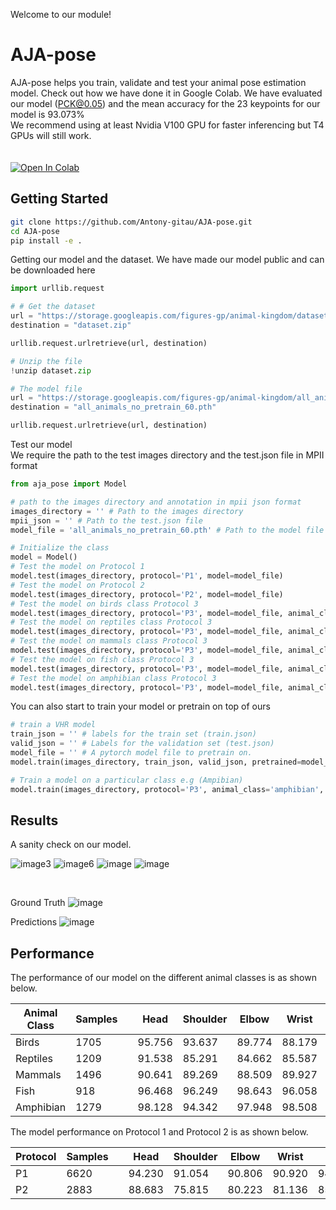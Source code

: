 Welcome to our module!
# AJA-pose

AJA-pose helps you train, validate and test your animal pose estimation model.
Check out how we have done it in Google Colab.
We have evaluated our model (PCK@0.05) and the mean accuracy for the 23 keypoints for our model is 93.073%<br>
We recommend using at least Nvidia V100 GPU for faster inferencing but T4 GPUs will still work.  
<br><br>
[![Open In Colab](https://colab.research.google.com/assets/colab-badge.svg)](https://colab.research.google.com/drive/1N3v7Y-PN9uvw5V5PUbAYqh9vGkLfm_Km?usp=sharing)
## Getting Started

```bash
git clone https://github.com/Antony-gitau/AJA-pose.git
cd AJA-pose
pip install -e .
```
Getting our model and the dataset.
We have made our model public and can be downloaded here
```python
import urllib.request

# # Get the dataset
url = "https://storage.googleapis.com/figures-gp/animal-kingdom/dataset.zip"
destination = "dataset.zip"

urllib.request.urlretrieve(url, destination)

# Unzip the file
!unzip dataset.zip

# The model file
url = "https://storage.googleapis.com/figures-gp/animal-kingdom/all_animals_no_pretrain_106.pth"
destination = "all_animals_no_pretrain_60.pth"

urllib.request.urlretrieve(url, destination)
```
Test our model<br>
We require the path to the test images directory and the test.json file in MPII format
```python
from aja_pose import Model

# path to the images directory and annotation in mpii json format
images_directory = '' # Path to the images directory
mpii_json = '' # Path to the test.json file
model_file = 'all_animals_no_pretrain_60.pth' # Path to the model file 

# Initialize the class
model = Model()
# Test the model on Protocol 1
model.test(images_directory, protocol='P1', model=model_file)
# Test the model on Protocol 2
model.test(images_directory, protocol='P2', model=model_file)
# Test the model on birds class Protocol 3
model.test(images_directory, protocol='P3', model=model_file, animal_class='bird')
# Test the model on reptiles class Protocol 3
model.test(images_directory, protocol='P3', model=model_file, animal_class='reptile')
# Test the model on mammals class Protocol 3
model.test(images_directory, protocol='P3', model=model_file, animal_class='mammal')
# Test the model on fish class Protocol 3
model.test(images_directory, protocol='P3', model=model_file, animal_class='fish')
# Test the model on amphibian class Protocol 3
model.test(images_directory, protocol='P3', model=model_file, animal_class='amphibian')
```
You can also start to train your model or pretrain on top of ours
```python
# train a VHR model
train_json = '' # labels for the train set (train.json)
valid_json = '' # Labels for the validation set (test.json)
model_file = '' # A pytorch model file to pretrain on.
model.train(images_directory, train_json, valid_json, pretrained=model_file)

# Train a model on a particular class e.g (Ampibian)
model.train(images_directory, protocol='P3', animal_class='amphibian', model=model_file)
```

## Results
A sanity check on our model.

![image3](https://github.com/Antony-gitau/AJA-pose/assets/88529649/266e526c-48aa-4401-b411-5f161a734c83)
![image6](https://github.com/Antony-gitau/AJA-pose/assets/88529649/615f5498-1be9-4235-8df2-11e46bfb1384)
![image](https://github.com/Antony-gitau/AJA-pose/assets/88529649/296e56c4-fa9f-4683-94c3-a7d7bc327444)
![image](https://github.com/Antony-gitau/AJA-pose/assets/88529649/54b64c7d-c3e6-44b6-8ed0-90f1b14cb52a)

<br>

Ground Truth
![image](https://github.com/Antony-gitau/AJA-pose/assets/88529649/c7b8275d-04a5-420a-b8c5-1da70eaf6d9f)
<br>

Predictions
![image](https://github.com/Antony-gitau/AJA-pose/assets/88529649/efe360f8-3d5f-44b4-a396-a364096a2b4d)

## Performance
The performance of our model on the different animal classes is as shown below.

| Animal Class | Samples |  | Head | Shoulder | Elbow | Wrist | Hip | Knee | Ankle | Mouth | Tail | Mean |
|------|---------|--|------|----------|-------|-------|-----|------|-------|-------|------|------|
| Birds | 1705 |  | 95.756 | 93.637 | 89.774 | 88.179 | 98.975 | 97.582 | 94.326 | 98.447 | 95.112 | 95.164 |
| Reptiles | 1209 |  | 91.538 | 85.291 | 84.662 | 85.587 | 90.457 | 88.097 | 85.239 | 96.723 | 83.925 | 89.553 |
| Mammals | 1496 |  | 90.641 | 89.269 | 88.509 | 89.927 | 90.263 | 88.655 | 89.535 | 93.622 | 82.161 | 90.038 |
| Fish | 918  |  | 96.468 | 96.249 | 98.643 | 96.058 | 98.403 | 96.743 | 95.775 | 97.564 | 98.256 | 96.467 |
| Amphibian | 1279 |  | 98.128 | 94.342 | 97.948 | 98.508 | 95.491 | 94.957 | 94.319 | 98.702 | 99.568 | 95.493 |

The model performance on Protocol 1 and Protocol 2 is as shown below.

| Protocol | Samples |  | Head | Shoulder | Elbow | Wrist | Hip | Knee | Ankle | Mouth | Tail | Mean |
|----------|---------|--|------|----------|-------|-------|-----|------|-------|-------|------|------|
| P1       |    6620     |  | 94.230 | 91.054 | 90.806 | 90.920 | 94.414 | 93.233 | 92.094 | 96.867 | 92.346 | 93.073 |
| P2       | 2883    |  | 88.683 | 75.815 | 80.223 | 81.136 | 85.568 | 83.840 | 82.028 | 94.799 | 72.506 | 83.711 |


